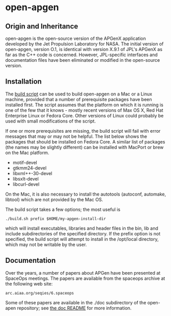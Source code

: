 # open-apgen

## Origin and Inheritance

open-apgen is the open-source version of the APGenX application developed by the Jet Propulsion Laboratory for NASA. The initial version of open-apgen, version O.1, is identical with version X.9.1 of JPL's APGenX as far as the C++ code is concerned. However, JPL-specific interfaces and documentation files have been eliminated or modified in the open-source version.

## Installation

The [build script](./build.sh) can be used to build open-apgen on a Mac or a Linux machine, provided that a number of prerequisite packages have been installed first. The script assumes that the platform on which it is running is one of the few that it knows - mostly recent versions of Max OS X, Red Hat Enterprise Linux or Fedora Core. Other versions of Linux could probably be used with small modifications of the script.

If one or more prerequisites are missing, the build script will fail with error messages that may or may not be helpful. The list below shows the packages that should be installed on Fedora Core. A similar list of packages (the names may be slightly different) can be installed with MacPort or brew on the Mac platform.

  - motif-devel
  - gtkmm24-devel
  - libxml++-30-devel
  - libsxlt-devel
  - libcurl-devel

On the Mac, it is also necessary to install the autotools (autoconf, automake, libtool) which are not provided by the Mac OS.

The build script takes a few options; the most useful is

	./build.sh prefix $HOME/my-apgen-install-dir

which will install executables, libraries and header files in the bin, lib and include subdirectories of the specified directory. If the prefix option is not specified, the build script will attempt to install in the /opt/local directory, which may not be writable by the user.

## Documentation

Over the years, a number of papers about APGen have been presented at SpaceOps meetings. The papers are available from the spaceops archive at the following web site:

	arc.aiaa.org/seqies/6.spaceops

Some of these papers are available in the ./doc subdirectory of the open-apen repository; see [the doc README](./doc/README.md) for more information.

